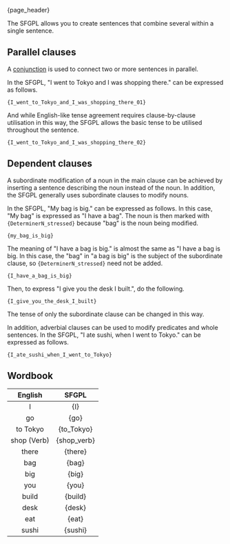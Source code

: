 {page_header}

The SFGPL allows you to create sentences that combine several within a single sentence.

## Parallel clauses

A [conjunction]({docs_Conjunction}) is used to connect two or more sentences in parallel.

In the SFGPL, "I went to Tokyo and I was shopping there." can be expressed as follows.

```SFGPL
{I_went_to_Tokyo_and_I_was_shopping_there_01}
```

And while English-like tense agreement requires clause-by-clause utilisation in this way, the SFGPL allows the basic tense to be utilised throughout the sentence.

```SFGPL
{I_went_to_Tokyo_and_I_was_shopping_there_02}
```

## Dependent clauses

A subordinate modification of a noun in the main clause can be achieved by inserting a sentence describing the noun instead of the noun.
In addition, the SFGPL generally uses subordinate clauses to modify nouns.

In the SFGPL, "My bag is big." can be expressed as follows.
In this case, "My bag" is expressed as "I have a bag".
The noun is then marked with ```{DeterminerN_stressed}``` because "bag" is the noun being modified.

```SFGPL
{my_bag_is_big}
```

The meaning of "I have a bag is big." is almost the same as "I have a bag is big.
In this case, the "bag" in "a bag is big" is the subject of the subordinate clause, so ```{DeterminerN_stressed}``` need not be added.

```SFGPL
{I_have_a_bag_is_big}
```

Then, to express "I give you the desk I built.", do the following.

```SFGPL
{I_give_you_the_desk_I_built}
```

The tense of only the subordinate clause can be changed in this way.

In addition, adverbial clauses can be used to modify predicates and whole sentences.
In the SFGPL, "I ate sushi, when I went to Tokyo." can be expressed as follows.

```SFGPL
{I_ate_sushi_when_I_went_to_Tokyo}
```

## Wordbook

|English|SFGPL|
|:-:|:-:|
|I|{I}|
|go|{go}|
|to Tokyo|{to_Tokyo}|
|shop (Verb)|{shop_verb}|
|there|{there}|
|bag|{bag}|
|big|{big}|
|you|{you}|
|build|{build}|
|desk|{desk}|
|eat|{eat}|
|sushi|{sushi}|
